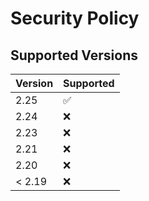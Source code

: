 # Security Policy

## Supported Versions

| Version | Supported          |
| ------- | ------------------ |
| 2.25    | :white_check_mark: |
| 2.24    | :x: 			   |
| 2.23    | :x: 			   |
| 2.21    | :x:				   |
| 2.20    | :x:                |
| < 2.19  | :x:                |


